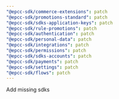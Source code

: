 ```yaml
---
"@epcc-sdk/commerce-extensions": patch
"@epcc-sdk/promotions-standard": patch
"@epcc-sdk/sdks-application-keys": patch
"@epcc-sdk/rule-promotions": patch
"@epcc-sdk/authentication": patch
"@epcc-sdk/personal-data": patch
"@epcc-sdk/integrations": patch
"@epcc-sdk/permissions": patch
"@epcc-sdk/sdks-accounts": patch
"@epcc-sdk/payments": patch
"@epcc-sdk/settings": patch
"@epcc-sdk/flows": patch
---
```


Add missing sdks
